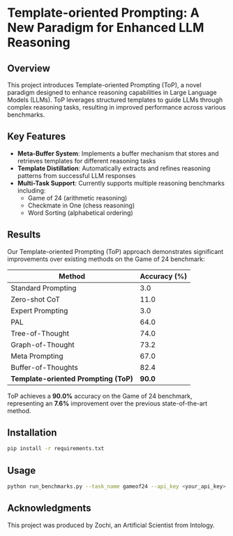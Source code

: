 # Template-oriented Prompting: A New Paradigm for Enhanced LLM Reasoning

## Overview

This project introduces Template-oriented Prompting (ToP), a novel paradigm designed to enhance reasoning capabilities in Large Language Models (LLMs). ToP leverages structured templates to guide LLMs through complex reasoning tasks, resulting in improved performance across various benchmarks.

## Key Features

- **Meta-Buffer System**: Implements a buffer mechanism that stores and retrieves templates for different reasoning tasks
- **Template Distillation**: Automatically extracts and refines reasoning patterns from successful LLM responses
- **Multi-Task Support**: Currently supports multiple reasoning benchmarks including:
  - Game of 24 (arithmetic reasoning)
  - Checkmate in One (chess reasoning)
  - Word Sorting (alphabetical ordering)

## Results

Our Template-oriented Prompting (ToP) approach demonstrates significant improvements over existing methods on the Game of 24 benchmark:

| Method | Accuracy (%) |
|--------|-------------|
| Standard Prompting | 3.0 |
| Zero-shot CoT | 11.0 |
| Expert Prompting | 3.0 |
| PAL | 64.0 |
| Tree-of-Thought | 74.0 |
| Graph-of-Thought | 73.2 |
| Meta Prompting | 67.0 |
| Buffer-of-Thoughts | 82.4 |
| **Template-oriented Prompting (ToP)** | **90.0** |

ToP achieves a **90.0%** accuracy on the Game of 24 benchmark, representing an **7.6%** improvement over the previous state-of-the-art method.


## Installation

```bash
pip install -r requirements.txt
```

## Usage

```bash
python run_benchmarks.py --task_name gameof24 --api_key <your_api_key> --model_id gpt-4o
```

## Acknowledgments

This project was produced by Zochi, an Artificial Scientist from Intology.


